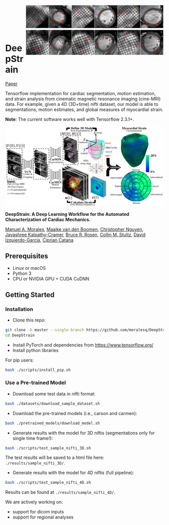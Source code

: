 <img src='imgs/landmarks.gif' align="right" width=440>

<br><br><br><br>

# DeepStrain
[Paper](https://www.biorxiv.org/content/10.1101/2021.01.05.425266v1)


Tensorflow implementation for cardiac segmentation, motion estimation, and strain analysis from cinematic magnetic resonance imaging (cine-MRI) data. For example,  given a 4D (3D+time) nifti dataset, our model is able to segmentations, motion estimates, and global measures of myocardial strain.

**Note**: The current software works well with Tensorflow 2.3.1+.

<img src="imgs/Fig_1.png" width="800">

**DeepStrain: A Deep Learning Workflow for the Automated Characterization of Cardiac Mechanics.**  

[Manuel A. Morales](https://catanalab.martinos.org/lab-members/manuel-a-morales/), [Maaike van den Boomen](https://nguyenlab.mgh.harvard.edu/maaike-van-den-boomen-ms/), [Christopher Nguyen](https://nguyenlab.mgh.harvard.edu/christopher-nguyen-phd-2/), [Jayashree Kalpathy-Cramer](https://www.ccds.io/leadership-team/jayashree-kalpathy-cramer/), [Bruce R. Rosen](https://www.martinos.org/investigator/bruce-rosen/), [Collin M. Stultz](https://mitibmwatsonailab.mit.edu/people/collin-m-stultz/), [David Izquierdo-Garcia](https://catanalab.martinos.org/lab-members/david-izquierdo-garcia/),  [Ciprian Catana](https://catanalab.martinos.org/lab-members/ciprian-catana/)

## Prerequisites
- Linux or macOS
- Python 3
- CPU or NVIDIA GPU + CUDA CuDNN

## Getting Started ###
### Installation
- Clone this repo:
```bash
git clone -b master --single-branch https://github.com/moralesq/DeepStrain.git
cd DeepStrain
```
- Install PyTorch and dependencies from https://www.tensorflow.org/
- Install python libraries   

For pip users:
```bash
bash ./scripts/install_pip.sh
```

### Use a Pre-trained Model
- Download some test data in nifti format:
```bash
bash ./datasets/download_sample_dataset.sh
```
- Download the pre-trained models (i.e., carson and carmen):
```bash
bash ./pretrained_models/download_model.sh
```

- Generate results with the model for 3D niftis (segmentations only for single time frame!):
```bash
bash ./scripts/test_sample_nifti_3D.sh
```
The test results will be saved to a html file here: `./results/sample_nifti_3D/`.

- Generate results with the model for 4D niftis (full pipeline):
```bash
bash ./scripts/test_sample_nifti_4D.sh
```
Results can be found at `./results/sample_nifti_4D/`.

We are actively working on: 

- support for dicom inputs 
- support for regional analyses 
